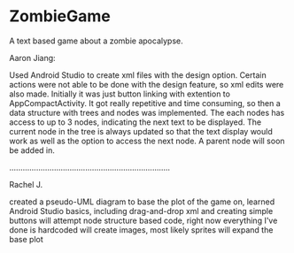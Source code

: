 # ZombieGame
A text based game about a zombie apocalypse.

Aaron Jiang:

Used Android Studio to create xml files with the design option. Certain actions were not able to be done with the design feature, so xml edits were also made.
Initially it was just button linking with extention to AppCompactActivity.
It got really repetitive and time consuming, so then a data structure with trees and nodes was implemented.
The each nodes has access to up to 3 nodes, indicating the next text to be displayed.
The current node in the tree is always updated so that the text display would work as well as the option to access the next node.
A parent node will soon be added in.

........................................................................

Rachel J.

created a pseudo-UML diagram to base the plot of the game on, learned Android Studio basics, including drag-and-drop xml and creating simple buttons
will attempt node structure based code, right now everything I've done is hardcoded 
will create images, most likely sprites 
will expand the base plot
